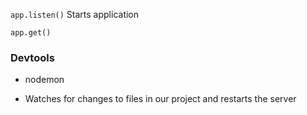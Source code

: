 
`app.listen()`
Starts application

`app.get()`


### Devtools
* nodemon
 - Watches for changes to files in our project and restarts the server

